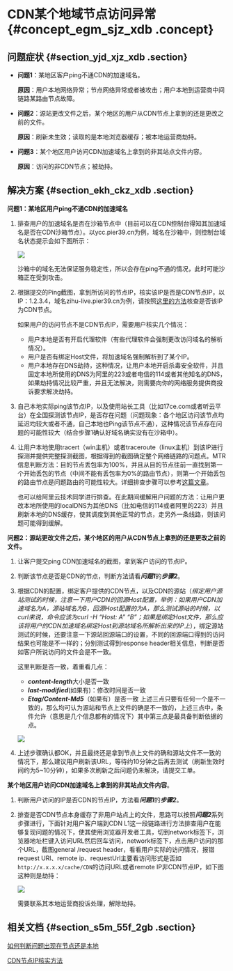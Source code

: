 # CDN某个地域节点访问异常 {#concept_egm_sjz_xdb .concept}

## 问题症状 {#section_yjd_xjz_xdb .section}

-   **问题1**：某地区客户ping不通CDN的加速域名。

    **原因**：用户本地网络异常；节点网络异常或者被攻击；用户本地到运营商中间链路某路由节点故障。

-   **问题2**：源站更改文件之后，某个地区的用户从CDN节点上拿到的还是更改之前的文件。

    **原因**：刷新未生效；读取的是本地浏览器缓存；被本地运营商劫持。

-   **问题3**：某个地区用户访问CDN加速域名上拿到的非其站点文件内容。

    **原因**：访问的非CDN节点；被劫持。


## 解决方案 {#section_ekh_ckz_xdb .section}

**问题1：某地区用户ping不通CDN的加速域名**

1.  排查用户的加速域名是否在沙箱节点中（目前可以在CDN控制台得知其加速域名是否在CDN沙箱节点）。以ycc.pier39.cn为例，域名在沙箱中，则控制台域名状态提示会如下图所示：

    ![](http://static-aliyun-doc.oss-cn-hangzhou.aliyuncs.com/assets/img/5366/15452286203929_zh-CN.png)

    沙箱中的域名无法保证服务稳定性，所以会存在ping不通的情况，此时可能沙箱正在受到攻击。

2.  根据提交的Ping截图，拿到所访问的节点IP，核实该IP是否是CDN节点IP，以IP：1.2.3.4，域名zihu-live.pier39.cn为例，请按照[这里的方法](https://help.aliyun.com/document_detail/40120.html)核查是否该IP为CDN节点。

    如果用户的访问节点不是CDN节点IP，需要用户核实几个情况：

    -   用户本地是否有开启代理软件（有些代理软件会强制更改访问域名的解析情况）。
    -   用户是否有绑定Host文件，将加速域名强制解析到了某个IP。
    -   用户本地存在DNS劫持，这种情况，让用户本地开启杀毒安全软件，并且固定本地所使用的DNS为阿里的223或者电信的114或者其他知名的DNS，如果劫持情况比较严重，并且无法解决，则需要向你的网络服务提供商投诉要求解决劫持。
3.  自己本地实际ping该节点IP，以及使用站长工具（比如17ce.com或者听云平台）在全国探测该节点IP，是否存在问题（问题现象：各个地区访问该节点均延迟均较大或者不通，自己本地也Ping该节点不通），这种情况该节点存在问题的可能性较大（结合步骤1确认好域名确实没有在沙箱中）。
4.  让用户本地使用tracert（win主机）或者traceroute（linux主机）到该IP进行探测并提供完整探测截图，根据得到的截图确定整个网络链路的问题点。MTR信息判断方法：目的节点丢包率为100%，并且从目的节点往前一直找到第一个开始丢包的节点（中间不能有丢包率为0%的路由节点），则第一个开始丢包的路由节点是问题路由的可能性较大。详细排查步骤可以参考[这篇文章](https://help.aliyun.com/document_detail/40573.html)。

    也可以给阿里云技术同学进行排查。在此期间缓解用户问题的方法：让用户更改本地所使用的localDNS为其他DNS（比如电信的114或者阿里的223）并且刷新本地的DNS缓存，使其调度到其他正常的节点，走另外一条线路，则该问题可能得到缓解。


**问题2：源站更改文件之后，某个地区的用户从CDN节点上拿到的还是更改之前的文件。**

1.  让客户提交ping CDN加速域名的截图，拿到客户访问的节点IP。
2.  判断该节点是否是CDN的节点，判断方法请看***问题1***的***步骤2***。
3.  根据CDN的配置，绑定客户提供的CDN节点，以及CDN的源站（*绑定用户源站测试的时候，注意一下用户CDN的回源Host配置，举例：如果用户CDN加速域名为A，源站域名为B，回源Host配置的为A，那么测试源站的时候，以curl来说，命令应该为curl -H “Host: A” “B”；如果是绑定Host文件，那么应该将用户的CDN加速域名绑定Host到源站域名所解析出来的IP上*），绑定源站测试的时候，还要注意一下源站回源端口的设置，不同的回源端口得到的访问结果也可能是不一样的；分别测试得到response header相关信息，判断是否如客户所说访问的文件会是不一致。

    这里判断是否一致，着重看几点：

    -   ***content-length***大小是否一致
    -   ***last-modified***\(如果有\)：修改时间是否一致
    -   ***Etag/Content-Md5***（如果有）是否一致
    上述三点只要有任何一个是不一致的，那么均可认为源站和节点上文件的确是不一致的，上述三点中，条件允许（意思是几个信息都有的情况下）其中第三点是最具备判断依据的点。

    ![](http://static-aliyun-doc.oss-cn-hangzhou.aliyuncs.com/assets/img/5366/15452286203930_zh-CN.png)

4.  上述步骤确认都OK，并且最终还是拿到节点上文件的确和源站文件不一致的情况下，那么建议用户刷新该URL，等待约10分钟之后再去测试（刷新生效时间约为5~10分钟），如果多次刷新之后问题仍未解决，请提交工单。

**某个地区用户访问CDN加速域名上拿到的非其站点文件内容**。

1.  判断用户访问的IP是否CDN的节点IP，方法看***问题1***的***步骤2***。
2.  排查是否CDN节点本身缓存了非用户站点上的文件，思路可以按照***问题2***系列步骤进行，下面针对用户客户端到CDN L1这一段链路进行方法排查用户在能够复现问题的情况下，使其使用浏览器开发者工具，切到network标签下，浏览器地址栏键入访问URL然后回车访问，network标签下，点击用户访问的那个URL，截图general /request header，看看用户实际的访问情况，报错request URl、remote ip、requestUrl主要看访问形式是否如`http://x.x.x.x/cache/CDN`的访问URL或者remote IP非CDN节点IP，如下图这种则是劫持：

    ![](http://static-aliyun-doc.oss-cn-hangzhou.aliyuncs.com/assets/img/5366/15452286213931_zh-CN.png)

    需要联系其本地运营商投诉处理，解除劫持。


## 相关文档 {#section_s5m_55f_2gb .section}

[如何判断问题出现在节点还是本地](intl.zh-CN/.md)

[CDN节点IP核实方法](intl.zh-CN/常见问题/其他问题/CDN节点IP查询方法.md)

